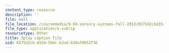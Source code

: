 ```yaml
---
content_type: resource
description: ''
file: null
file_location: /coursemedia/9-04-sensory-systems-fall-2013/6575d2cbd15456dcb3ad638af0052f36_XTuXlXav78.vtt
file_type: application/x-subrip
resourcetype: Other
title: 3play caption file
uid: 6575d2cb-d154-56dc-b3ad-638af0052f36
---
```

